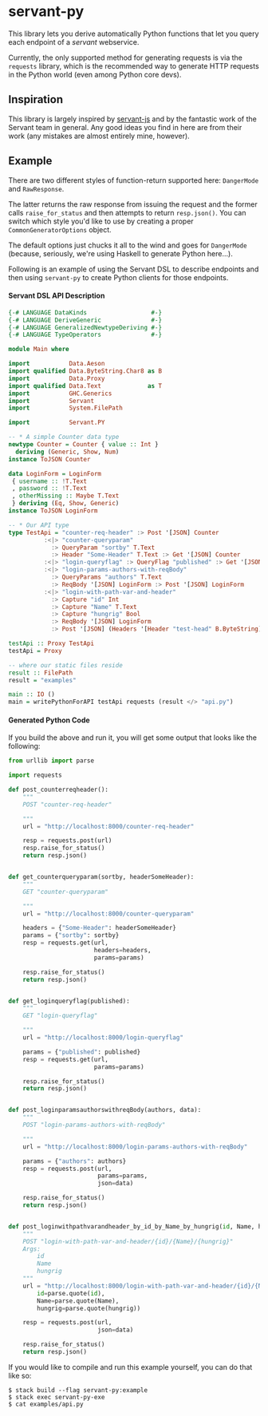 # servant-py

This library lets you derive automatically Python functions that let you query each endpoint of a *servant* webservice.

Currently, the only supported method for generating requests is via the `requests` library, which is the recommended way to generate HTTP requests in the Python world (even among Python core devs).

## Inspiration

This library is largely inspired by [servant-js](https://github.com/haskell-servant/servant-js) and by the fantastic work of the Servant team in general. Any good ideas you find in here are from their work (any mistakes are almost entirely mine, however).

## Example

There are two different styles of function-return supported here: `DangerMode` and `RawResponse`.

The latter returns the raw response from issuing the request and the former calls `raise_for_status` and then attempts to return `resp.json()`. You can switch which style you'd like to use by creating a proper `CommonGeneratorOptions` object.

The default options just chucks it all to the wind and goes for `DangerMode` (because, seriously, we're using Haskell to generate Python here...).

Following is an example of using the Servant DSL to describe endpoints and then using `servant-py` to create Python clients for those endpoints.

#### Servant DSL API Description

``` haskell
{-# LANGUAGE DataKinds                  #-}
{-# LANGUAGE DeriveGeneric              #-}
{-# LANGUAGE GeneralizedNewtypeDeriving #-}
{-# LANGUAGE TypeOperators              #-}

module Main where

import           Data.Aeson
import qualified Data.ByteString.Char8 as B
import           Data.Proxy
import qualified Data.Text             as T
import           GHC.Generics
import           Servant
import           System.FilePath

import           Servant.PY

-- * A simple Counter data type
newtype Counter = Counter { value :: Int }
  deriving (Generic, Show, Num)
instance ToJSON Counter

data LoginForm = LoginForm
 { username :: !T.Text
 , password :: !T.Text
 , otherMissing :: Maybe T.Text
 } deriving (Eq, Show, Generic)
instance ToJSON LoginForm

-- * Our API type
type TestApi = "counter-req-header" :> Post '[JSON] Counter
          :<|> "counter-queryparam"
            :> QueryParam "sortby" T.Text
            :> Header "Some-Header" T.Text :> Get '[JSON] Counter
          :<|> "login-queryflag" :> QueryFlag "published" :> Get '[JSON] LoginForm
          :<|> "login-params-authors-with-reqBody"
            :> QueryParams "authors" T.Text
            :> ReqBody '[JSON] LoginForm :> Post '[JSON] LoginForm
          :<|> "login-with-path-var-and-header"
            :> Capture "id" Int
            :> Capture "Name" T.Text
            :> Capture "hungrig" Bool
            :> ReqBody '[JSON] LoginForm
            :> Post '[JSON] (Headers '[Header "test-head" B.ByteString] LoginForm)

testApi :: Proxy TestApi
testApi = Proxy

-- where our static files reside
result :: FilePath
result = "examples"

main :: IO ()
main = writePythonForAPI testApi requests (result </> "api.py")
```

#### Generated Python Code

If you build the above and run it, you will get some output that looks like the following:

```python
from urllib import parse

import requests

def post_counterreqheader():
    """
    POST "counter-req-header"

    """
    url = "http://localhost:8000/counter-req-header"

    resp = requests.post(url)
    resp.raise_for_status()
    return resp.json()


def get_counterqueryparam(sortby, headerSomeHeader):
    """
    GET "counter-queryparam"

    """
    url = "http://localhost:8000/counter-queryparam"

    headers = {"Some-Header": headerSomeHeader}
    params = {"sortby": sortby}
    resp = requests.get(url,
                        headers=headers,
                        params=params)

    resp.raise_for_status()
    return resp.json()


def get_loginqueryflag(published):
    """
    GET "login-queryflag"

    """
    url = "http://localhost:8000/login-queryflag"

    params = {"published": published}
    resp = requests.get(url,
                        params=params)

    resp.raise_for_status()
    return resp.json()


def post_loginparamsauthorswithreqBody(authors, data):
    """
    POST "login-params-authors-with-reqBody"

    """
    url = "http://localhost:8000/login-params-authors-with-reqBody"

    params = {"authors": authors}
    resp = requests.post(url,
                         params=params,
                         json=data)

    resp.raise_for_status()
    return resp.json()


def post_loginwithpathvarandheader_by_id_by_Name_by_hungrig(id, Name, hungrig, data):
    """
    POST "login-with-path-var-and-header/{id}/{Name}/{hungrig}"
    Args:
        id
        Name
        hungrig
    """
    url = "http://localhost:8000/login-with-path-var-and-header/{id}/{Name}/{hungrig}".format(
        id=parse.quote(id),
        Name=parse.quote(Name),
        hungrig=parse.quote(hungrig))

    resp = requests.post(url,
                         json=data)

    resp.raise_for_status()
    return resp.json()
```

If you would like to compile and run this example yourself, you can do that like so:

```
$ stack build --flag servant-py:example
$ stack exec servant-py-exe
$ cat examples/api.py
```
